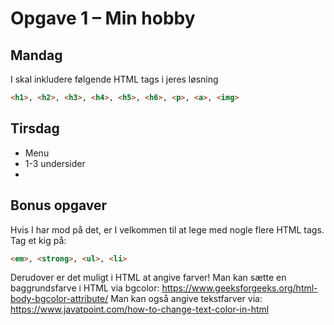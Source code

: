 # Opgave 1 – Min hobby


## Mandag




I skal inkludere følgende HTML tags i jeres løsning

```html
<h1>, <h2>, <h3>, <h4>, <h5>, <h6>, <p>, <a>, <img>
```

## Tirsdag
- Menu
- 1-3 undersider
- 



## Bonus opgaver

Hvis I har mod på det, er I velkommen til at lege med nogle flere HTML tags. Tag et kig på:
```html
<em>, <strong>, <ul>, <li>
```

Derudover er det muligt i HTML at angive farver!
Man kan sætte en baggrundsfarve i HTML via bgcolor: https://www.geeksforgeeks.org/html-body-bgcolor-attribute/
Man kan også angive tekstfarver via: https://www.javatpoint.com/how-to-change-text-color-in-html
